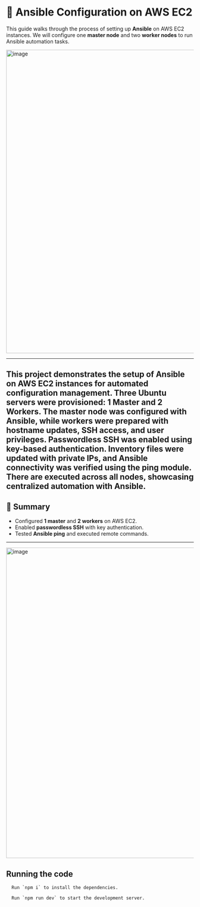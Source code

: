 
# 🚀 Ansible Configuration on AWS EC2

This guide walks through the process of setting up **Ansible** on AWS EC2 instances. We will configure one **master node** and two **worker nodes** to run Ansible automation tasks.

<img width="1871" height="813" alt="image" src="https://github.com/user-attachments/assets/ce8b43a7-1b77-4da4-a7a8-adcb4179f7f2" />

---
This project demonstrates the setup of Ansible on AWS EC2 instances for automated configuration management. Three Ubuntu servers were provisioned: 1 Master and 2 Workers. The master node was configured with Ansible, while workers were prepared with hostname updates, SSH access, and user privileges. Passwordless SSH was enabled using key-based authentication. Inventory files were updated with private IPs, and Ansible connectivity was verified using the ping module. There are executed across all nodes, showcasing centralized automation with Ansible.
---
## 📌 Summary

* Configured **1 master** and **2 workers** on AWS EC2.
* Enabled **passwordless SSH** with key authentication.
* Tested **Ansible ping** and executed remote commands.

---
<img width="1886" height="832" alt="image" src="https://github.com/user-attachments/assets/51f33c7a-f75c-4359-8f54-5e6a7f5fd18b" />

  ## Running the code
```
  Run `npm i` to install the dependencies.

  Run `npm run dev` to start the development server.
```
